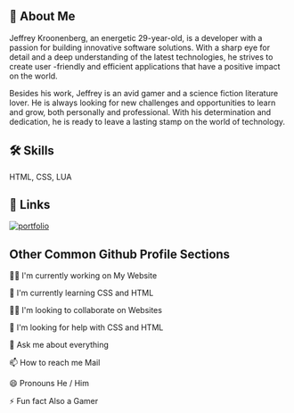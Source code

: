 ## 🚀 About Me
Jeffrey Kroonenberg, an energetic 29-year-old, is a developer with a passion for building innovative software solutions. With a sharp eye for detail and a deep understanding of the latest technologies, he strives to create user -friendly and efficient applications that have a positive impact on the world.

Besides his work, Jeffrey is an avid gamer and a science fiction literature lover. He is always looking for new challenges and opportunities to learn and grow, both personally and professional. With his determination and dedication, he is ready to leave a lasting stamp on the world of technology.


## 🛠 Skills
HTML, CSS, LUA
## 🔗 Links
[![portfolio](https://img.shields.io/badge/my_portfolio-000?style=for-the-badge&logo=ko-fi&logoColor=white)](https://jeffreydevelopment.com/)


## Other Common Github Profile Sections
👩‍💻 I'm currently working on My Website

🧠 I'm currently learning CSS and HTML

👯‍♀️ I'm looking to collaborate on Websites

🤔 I'm looking for help with CSS and HTML

💬 Ask me about everything

📫 How to reach me Mail

😄 Pronouns He / Him

⚡️ Fun fact Also a Gamer

